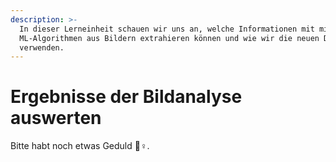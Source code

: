 ```yaml
---
description: >-
  In dieser Lerneinheit schauen wir uns an, welche Informationen mit mittels
  ML-Algorithmen aus Bildern extrahieren können und wie wir die neuen Daten
  verwenden.
---
```


# Ergebnisse der Bildanalyse auswerten

Bitte habt noch etwas Geduld 👷♀.


